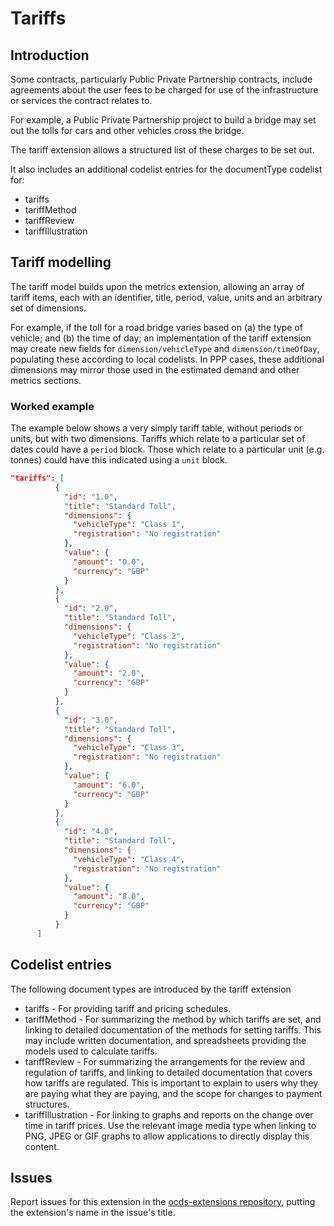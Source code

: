 # Tariffs

## Introduction

Some contracts, particularly Public Private Partnership contracts, include agreements about the user fees to be charged for use of the infrastructure or services the contract relates to.

For example, a Public Private Partnership project to build a bridge may set out the tolls for cars and other vehicles cross the bridge.

The tariff extension allows a structured list of these charges to be set out.

It also includes an additional codelist entries for the documentType codelist for:

* tariffs
* tariffMethod
* tariffReview
* tariffIllustration

## Tariff modelling

The tariff model builds upon the metrics extension, allowing an array of tariff items, each with an identifier, title, period, value, units and an arbitrary set of dimensions.

For example, if the toll for a road bridge varies based on (a) the type of vehicle; and (b) the time of day; an implementation of the tariff extension may create new fields for `dimension/vehicleType` and `dimension/timeOfDay`, populating these according to local codelists. In PPP cases, these additional dimensions may mirror those used in the estimated demand and other metrics sections.

### Worked example

The example below shows a very simply tariff table, without periods or units, but with two dimensions. Tariffs which relate to a particular set of dates could have a `period` block. Those which relate to a particular unit (e.g. tonnes) could have this indicated using a `unit` block.

```json
"tariffs": [
          {
            "id": "1.0",
            "title": "Standard Toll",
            "dimensions": {
              "vehicleType": "Class 1",
              "registration": "No registration"
            },
            "value": {
              "amount": "0.0",
              "currency": "GBP"
            }
          },
          {
            "id": "2.0",
            "title": "Standard Toll",
            "dimensions": {
              "vehicleType": "Class 2",
              "registration": "No registration"
            },
            "value": {
              "amount": "2.0",
              "currency": "GBP"
            }
          },
          {
            "id": "3.0",
            "title": "Standard Toll",
            "dimensions": {
              "vehicleType": "Class 3",
              "registration": "No registration"
            },
            "value": {
              "amount": "6.0",
              "currency": "GBP"
            }
          },
          {
            "id": "4.0",
            "title": "Standard Toll",
            "dimensions": {
              "vehicleType": "Class 4",
              "registration": "No registration"
            },
            "value": {
              "amount": "8.0",
              "currency": "GBP"
            }
          }
      ]
```

## Codelist entries

The following document types are introduced by the tariff extension

* tariffs - For providing tariff and pricing schedules.
* tariffMethod - For summarizing the method by which tariffs are set, and linking to detailed documentation of the methods for setting tariffs. This may include written documentation, and spreadsheets providing the models used to calculate tariffs.
* tariffReview - For summarizing the arrangements for the review and regulation of tariffs, and linking to detailed documentation that covers how tariffs are regulated. This is important to explain to users why they are paying what they are paying, and the scope for changes to payment structures.
* tariffIllustration - For linking to graphs and reports on the change over time in tariff prices. Use the relevant image media type when linking to PNG, JPEG or GIF graphs to allow applications to directly display this content.

## Issues

Report issues for this extension in the [ocds-extensions repository](https://github.com/open-contracting/ocds-extensions/issues), putting the extension's name in the issue's title.

